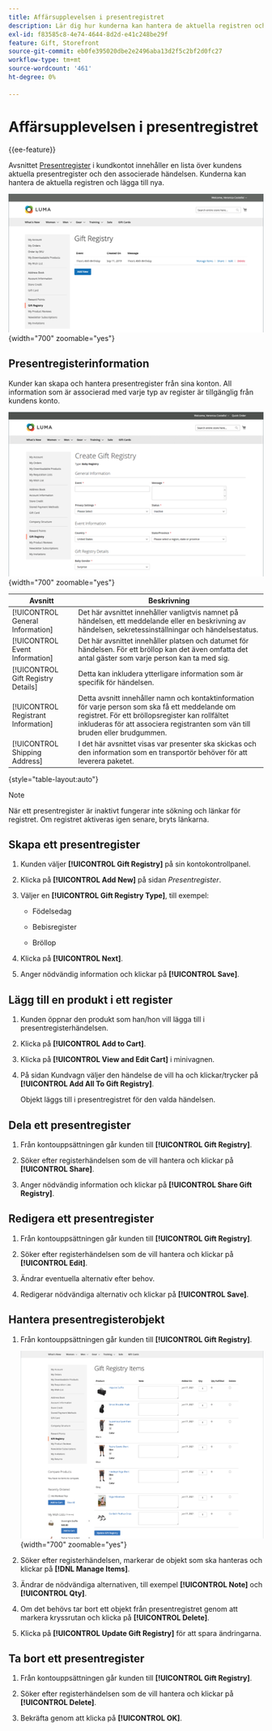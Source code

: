 ```yaml
---
title: Affärsupplevelsen i presentregistret
description: Lär dig hur kunderna kan hantera de aktuella registren och lägga till nya i sina butikskonton.
exl-id: f83585c8-4e74-4644-8d2d-e41c248be29f
feature: Gift, Storefront
source-git-commit: eb0fe395020dbe2e2496aba13d2f5c2bf2d0fc27
workflow-type: tm+mt
source-wordcount: '461'
ht-degree: 0%

---
```


# Affärsupplevelsen i presentregistret

{{ee-feature}}

Avsnittet [Presentregister](gift-registries.md) i kundkontot innehåller en lista över kundens aktuella presentregister och den associerade händelsen. Kunderna kan hantera de aktuella registren och lägga till nya.

![Presentregister](./assets/account-dashboard-gift-registry.png){width="700" zoomable="yes"}

## Presentregisterinformation

Kunder kan skapa och hantera presentregister från sina konton. All information som är associerad med varje typ av register är tillgänglig från kundens konto.

![Exempelarkiv - presentregisterinformation](./assets/gift-registry-create-baby-storefront.png){width="700" zoomable="yes"}

| Avsnitt | Beskrivning |
|--- |--- |
| [!UICONTROL General Information] | Det här avsnittet innehåller vanligtvis namnet på händelsen, ett meddelande eller en beskrivning av händelsen, sekretessinställningar och händelsestatus. |
| [!UICONTROL Event Information] | Det här avsnittet innehåller platsen och datumet för händelsen. För ett bröllop kan det även omfatta det antal gäster som varje person kan ta med sig. |
| [!UICONTROL Gift Registry Details] | Detta kan inkludera ytterligare information som är specifik för händelsen. |
| [!UICONTROL Registrant Information] | Detta avsnitt innehåller namn och kontaktinformation för varje person som ska få ett meddelande om registret. För ett bröllopsregister kan rollfältet inkluderas för att associera registranten som vän till bruden eller brudgummen. |
| [!UICONTROL Shipping Address] | I det här avsnittet visas var presenter ska skickas och den information som en transportör behöver för att leverera paketet. |

{style="table-layout:auto"}

>[!NOTE]
>
>När ett presentregister är inaktivt fungerar inte sökning och länkar för registret. Om registret aktiveras igen senare, bryts länkarna.

## Skapa ett presentregister

1. Kunden väljer **[!UICONTROL Gift Registry]** på sin kontokontrollpanel.

1. Klicka på **[!UICONTROL Add New]** på sidan _Presentregister_.

1. Väljer en **[!UICONTROL Gift Registry Type]**, till exempel:

   - Födelsedag

   - Bebisregister

   - Bröllop

1. Klicka på **[!UICONTROL Next]**.

1. Anger nödvändig information och klickar på **[!UICONTROL Save]**.

## Lägg till en produkt i ett register

1. Kunden öppnar den produkt som han/hon vill lägga till i presentregisterhändelsen.

1. Klicka på **[!UICONTROL Add to Cart]**.

1. Klicka på **[!UICONTROL View and Edit Cart]** i minivagnen.

1. På sidan Kundvagn väljer den händelse de vill ha och klickar/trycker på **[!UICONTROL Add All To Gift Registry]**.

   Objekt läggs till i presentregistret för den valda händelsen.

## Dela ett presentregister

1. Från kontouppsättningen går kunden till **[!UICONTROL Gift Registry]**.

1. Söker efter registerhändelsen som de vill hantera och klickar på **[!UICONTROL Share]**.

1. Anger nödvändig information och klickar på **[!UICONTROL Share Gift Registry]**.

## Redigera ett presentregister

1. Från kontouppsättningen går kunden till **[!UICONTROL Gift Registry]**.

1. Söker efter registerhändelsen som de vill hantera och klickar på **[!UICONTROL Edit]**.

1. Ändrar eventuella alternativ efter behov.

1. Redigerar nödvändiga alternativ och klickar på **[!UICONTROL Save]**.

## Hantera presentregisterobjekt

1. Från kontouppsättningen går kunden till **[!UICONTROL Gift Registry]**.

   ![Hantera presentregisterobjekt](./assets/account-dashboard-gift-registry-items-management.png){width="700" zoomable="yes"}

1. Söker efter registerhändelsen, markerar de objekt som ska hanteras och klickar på **[!DNL Manage Items]**.

1. Ändrar de nödvändiga alternativen, till exempel **[!UICONTROL Note]** och **[!UICONTROL Qty]**.

1. Om det behövs tar bort ett objekt från presentregistret genom att markera kryssrutan och klicka på **[!UICONTROL Delete]**.

1. Klicka på **[!UICONTROL Update Gift Registry]** för att spara ändringarna.

## Ta bort ett presentregister

1. Från kontouppsättningen går kunden till **[!UICONTROL Gift Registry]**.

1. Söker efter registerhändelsen som de vill hantera och klickar på **[!UICONTROL Delete]**.

1. Bekräfta genom att klicka på **[!UICONTROL OK]**.
